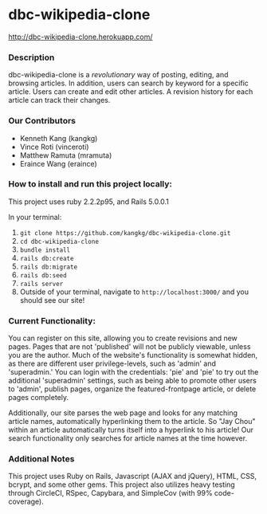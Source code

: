 # dbc-wikipedia-clone

http://dbc-wikipedia-clone.herokuapp.com/


### Description
dbc-wikipedia-clone is a *revolutionary* way of posting, editing, and browsing articles. In addition, users can search by keyword for a specific article.
Users can create and edit other articles. A revision history for each article can track their changes.


### Our Contributors

* Kenneth Kang (kangkg)
* Vince Roti (vinceroti)
* Matthew Ramuta (mramuta)
* Eraince Wang (eraince)


### How to install and run this project locally:

This project uses ruby 2.2.2p95, and Rails 5.0.0.1

In your terminal:

1. `git clone https://github.com/kangkg/dbc-wikipedia-clone.git`
2. `cd dbc-wikipedia-clone`
3. `bundle install`
4. `rails db:create`
5. `rails db:migrate`
6. `rails db:seed`
7. `rails server`
8. Outside of your terminal, navigate to `http://localhost:3000/` and you should see our site!


### Current Functionality:

You can register on this site, allowing you to create revisions and new pages. Pages that are not 'published' will not be publicly viewable, unless you are the author. Much of the website's functionality is somewhat hidden, as there are different user privilege-levels, such as 'admin' and 'superadmin.' You can login with the credentials: 'pie' and 'pie' to try out the additional 'superadmin' settings, such as being able to promote other users to 'admin', publish pages, organize the featured-frontpage article, or delete pages completely. 


Additionally, our site parses the web page and looks for any matching article names, automatically hyperlinking them to the article. So "Jay Chou" within an article automatically turns itself into a hyperlink to his article! Our search functionality only searches for article names at the time however.


### Additional Notes

This project uses Ruby on Rails, Javascript (AJAX and jQuery), HTML, CSS, bcrypt, and some other gems. 
This project also utilizes heavy testing through CircleCI, RSpec, Capybara, and SimpleCov (with 99% code-coverage).


